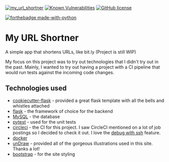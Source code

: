 [![my_url_shortner](https://circleci.com/gh/prajjwolmondal/my_url_shortner.svg?style=shield)](https://app.circleci.com/pipelines/github/prajjwolmondal/my_url_shortner)  [![Known Vulnerabilities](https://snyk.io/test/github/prajjwolmondal/my_url_shortner/badge.svg)](https://snyk.io/test/github/prajjwolmondal/my_url_shortner) [![GitHub license](https://img.shields.io/github/license/Naereen/StrapDown.js.svg)](https://github.com/prajjwolmondal/my_url_shortner/blob/master/LICENSE)

[![forthebadge made-with-python](http://ForTheBadge.com/images/badges/made-with-python.svg)](https://www.python.org/)

# My URL Shortner

A simple app that shortens URLs, like bit.ly (Project is still WIP)

My focus on this project was to try out technologies that I didn't try out in the past. Mainly, I wanted to try out having a project with a CI pipeline that would run tests against the incoming code changes. 

## Technologies used

- [cookiecutter-flask](https://github.com/cookiecutter-flask/cookiecutter-flask) - provided a great flask template with all the bells and whistles attached
- [flask](flask.palletsprojects.com/) - the framework of choice for the backend
- [MySQL](https://www.mysql.com/) - the database
- [pytest](https://docs.pytest.org/en/latest/) - used for the unit tests
- [circleci](circleci.com/) - the CI for this project. I saw CircleCI mentioned on a lot of job postings so I decided to check it out. I love the [debug with ssh](https://circleci.com/docs/2.0/ssh-access-jobs/) feature.
- [docker](https://www.docker.com/)
- [unDraw](https://undraw.co/) - provided all of the gorgeous illustrations used in this site. Thanks a lot!
- [bootstrap](https://getbootstrap.com/) - for the site styling
